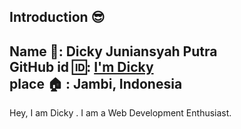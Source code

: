 ## Introduction :sunglasses:
**Name :name_badge:**:    Dicky Juniansyah Putra
<br>
**GitHub id :id:**: [I'm Dicky ](https://github.com/dickyrex19)
<br>
**place :house:** : Jambi, Indonesia
---
Hey, I am Dicky . I am a Web Development Enthusiast.